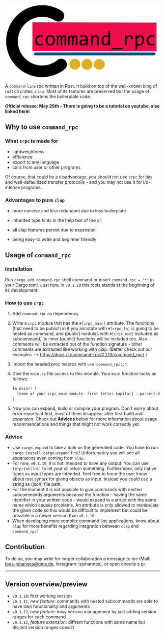 ![image](logo.png)

<!-- 
![](https://img.shields.io/github/stars/la-fourier/command_rpc.md.svg) ![](https://img.shields.io/github/forks/la-fourier/command_rpc.md.svg) ![](https://img.shields.io/github/tag/la-fourier/command_rpc.md.svg) ![](https://img.shields.io/github/release/la-fourier/command_rpc.md.svg) ![](https://img.shields.io/github/issues/la-fourier/command_rpc.md.svg) ![](https://img.shields.io/bower/v/command_rpc.md.svg)
 -->

A `command-line` rpc written in Rust. It build on top of the well-known king of rust cli crates, `clap`.
Most of its features are preserved but the usage of `command_rpc` shortens the boilerplate code.

**Official release: May 29th - There is going to be a tutorial on youtube, also linked here!**

## Why to use `command_rpc`

### What `crpc` is made for

+ lightweightness
+ efficience
+ export to any language
+ calls from user or other programs

Of course, that could be a disadvantage, you should not use `crpc` for big and well-defaultized
transfer protocolls - and you may not use it for i/o-intense programs.



### Advantages to pure `clap`

+ more concise and less redundant due to less boilerplate
+ inherited type hints in the help text of the cli
+ all clap features persist due to expansion

+ being easy-to write and beginner friendly


## Usage of `command_rpc`

### Installation

Run `cargo add command-rpc` shell command or insert `command-rpc = "*"` in your Cargo.toml.
Just now, in `v0.1.10` this tools stands at the beginning of its development.



### How to use `crpc`

1. Add `command-rpc` as dependency.
2. Write a `crpc` module that has the `#[crpc_main]` attribute. The functions (that need to be public!)
 in it you annotate with `#[crpc_fn]` is going to be nested as command, and (public) modules with
 `#[crpc_mod]` included as subcommand, its inner (public) functions will be included too. Also comments
 will be extracted out of the function signature - other comments are extracted like working with clap.
 (Better check out our examples --> https://docs.rs/command-rpc/0.1.10/command_rpc/ )
3. Import the needed proc macros with `use command_rpc::*`.
4. Give the `main.rs` file access to this module. Your `main` function looks as follows:

    ```rust
    fn main() {
      [name of your crpc_main module, first letter kapital]_::parse().delegate();
    }
    ```

5. Now you can expand, build or compile your program. Don´t worry about error reports at first, most of them
disappear after first build and expansion. Check out **Advices** below for more information about usage recommendations and things that might not work correctly yet.



### Advice

+ Use `cargo expand` to take a look on the generated code. You have to run `cargo install cargo-expand` first!
Unfortunately you will see all expansions even coming from `clap`.
+ For now, `v0.1.10`, it is not intended to have any output. You can use `(e)print(ln)!` to let your cli return something. Furthermore, only native types as input types are intended. Feel free to force the user know about rust syntax for giving objects as input, instead you could use a string as (json) file path.
+ For the moment it is not possible to give commands with nested subcommands arguments because the function - having the same identifier in your written code - would expand to a struct with the same name which causes problems. An attribute is only allowed to manipulate the given code so this would be difficult to implement but could be possible in a newer version than `v0.1.10`.
+ When developing more complex command line applications, know about `clap` for more benefits regarding integration between `clap` and `command_rpc`!



## Contribution

To do so, you may write for longer collaboration a message to me (Mail: loos-johannes@gmx.de, Instagram: lsjohannes), or open directly a pr.

---

## Version overview/preview


+ `v0.1.10`: first working version
+ `v0.1.11`, *new feature*: commands with nested subcommands are able to have own functionality and arguments
+ `v0.1.12`, *new feature*: easy version management by just adding version ranges for each command
+ `v0.1.13`, *feature extension*: diffrent functions with same name but disjoint version ranges coexist